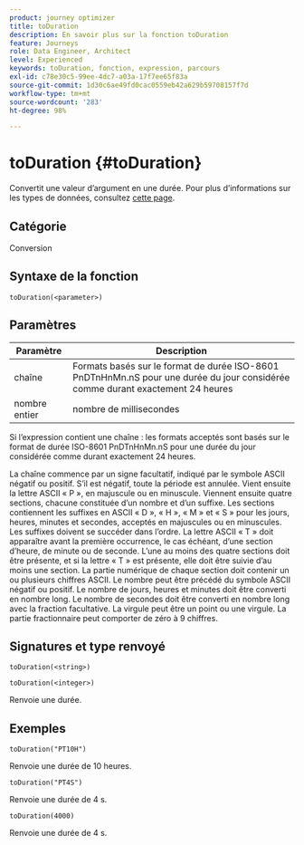 ```yaml
---
product: journey optimizer
title: toDuration
description: En savoir plus sur la fonction toDuration
feature: Journeys
role: Data Engineer, Architect
level: Experienced
keywords: toDuration, fonction, expression, parcours
exl-id: c78e30c5-99ee-4dc7-a03a-17f7ee65f83a
source-git-commit: 1d30c6ae49fd0cac0559eb42a629b59708157f7d
workflow-type: tm+mt
source-wordcount: '283'
ht-degree: 98%

---
```


# toDuration {#toDuration}

Convertit une valeur d’argument en une durée. Pour plus d’informations sur les types de données, consultez [cette page](../expression/data-types.md).

## Catégorie

Conversion

## Syntaxe de la fonction

`toDuration(<parameter>)`

## Paramètres

| Paramètre | Description |
|--- |--- |
| chaîne | Formats basés sur le format de durée ISO-8601 PnDTnHnMn.nS pour une durée du jour considérée comme durant exactement 24 heures |
| nombre entier | nombre de millisecondes |

Si l’expression contient une chaîne : les formats acceptés sont basés sur le format de durée ISO-8601 PnDTnHnMn.nS pour une durée du jour considérée comme durant exactement 24 heures.

La chaîne commence par un signe facultatif, indiqué par le symbole ASCII négatif ou positif. S’il est négatif, toute la période est annulée. Vient ensuite la lettre ASCII « P », en majuscule ou en minuscule. Viennent ensuite quatre sections, chacune constituée d’un nombre et d’un suffixe. Les sections contiennent les suffixes en ASCII « D », « H », « M » et « S » pour les jours, heures, minutes et secondes, acceptés en majuscules ou en minuscules. Les suffixes doivent se succéder dans l’ordre. La lettre ASCII « T » doit apparaître avant la première occurrence, le cas échéant, d’une section d’heure, de minute ou de seconde. L’une au moins des quatre sections doit être présente, et si la lettre « T » est présente, elle doit être suivie d’au moins une section. La partie numérique de chaque section doit contenir un ou plusieurs chiffres ASCII. Le nombre peut être précédé du symbole ASCII négatif ou positif. Le nombre de jours, heures et minutes doit être converti en nombre long. Le nombre de secondes doit être converti en nombre long avec la fraction facultative. La virgule peut être un point ou une virgule. La partie fractionnaire peut comporter de zéro à 9 chiffres.

## Signatures et type renvoyé

`toDuration(<string>)`

`toDuration(<integer>)`

Renvoie une durée.

## Exemples

`toDuration("PT10H")`

Renvoie une durée de 10 heures.

`toDuration("PT4S")`

Renvoie une durée de 4 s.

`toDuration(4000)`

Renvoie une durée de 4 s.
